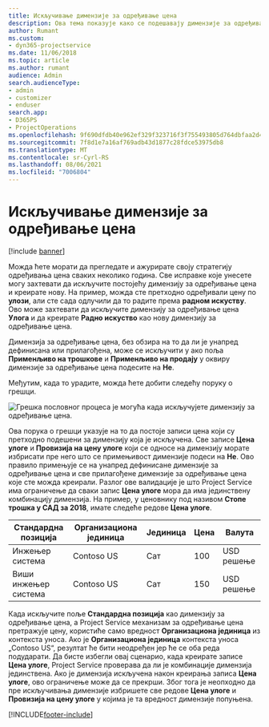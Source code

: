 ```yaml
---
title: Искључивање димензије за одређивање цена
description: Ова тема показује како се подешавају димензије за одређивање цена у решењу Project Service.
author: Rumant
ms.custom:
- dyn365-projectservice
ms.date: 11/06/2018
ms.topic: article
ms.author: rumant
audience: Admin
search.audienceType:
- admin
- customizer
- enduser
search.app:
- D365PS
- ProjectOperations
ms.openlocfilehash: 9f690dfdb40e962ef329f323716f3f755493805d764dbfaa2d4f9d042231cee7
ms.sourcegitcommit: 7f8d1e7a16af769adb43d1877c28fdce53975db8
ms.translationtype: MT
ms.contentlocale: sr-Cyrl-RS
ms.lasthandoff: 08/06/2021
ms.locfileid: "7006804"
---
```

# <a name="turn-off-a-pricing-dimension"></a>Искључивање димензије за одређивање цена

[!include [banner](../includes/psa-now-project-operations.md)]

Можда ћете морати да прегледате и ажурирате своју стратегију одређивања цена сваких неколико година. Све исправке које унесете могу захтевати да искључите постојећу димензију за одређивање цена и креирате нову. На пример, можда сте претходно одређивали цену по **улози**, али сте сада одлучили да то радите према **радном искуству**. Ово може захтевати да искључите димензију за одређивање цена **Улога** и да креирате **Радно искуство** као нову димензију за одређивање цена. 

Димензија за одређивање цена, без обзира на то да ли је унапред дефинисана или прилагођена, може се искључити у ако поља **Применљиво на трошкове** и **Применљиво на продају** у оквиру димензије за одређивање цена подесите на **Не**.

Међутим, када то урадите, можда ћете добити следећу поруку о грешци.

![Грешка пословног процеса је могућа када искључујете димензију за одређивање цена.](media/Business-Process-Error.png)


Ова порука о грешци указује на то да постоје записи цена који су претходно подешени за димензију која је искључена. Све записе **Цена улоге** и **Провизија на цену улоге** који се односе на димензију морате избрисати пре него што се примењивост димензије подеси на **Не**. Ово правило примењује се на унапред дефинисане димензије за одређивање цена и све прилагођене димензије за одређивање цена које сте можда креирали. Разлог ове валидације је што Project Service има ограничење да сваки запис **Цена улоге** мора да има јединствену комбинацију димензија. На пример, у ценовнику под називом **Стопе трошка у САД за 2018**, имате следеће редове **Цена улоге**. 

| Стандардна позиција         | Организациона јединица    |Јединица   |Цена  |Валута  |
| -----------------------|-------------|-------|-------|----------|
| Инжењер система|Contoso US|Сат| 100|USD решење|
| Виши инжењер система|Contoso US|Сат| 150| USD решење|


Када искључите поље **Стандардна позиција** као димензију за одређивање цена, а Project Service механизам за одређивање цена претражује цену, користиће само вредност **Организациона јединица** из контекста уноса. Ако је **Организациона јединица** контекста уноса „Contoso US“, резултат ће бити неодређен јер ће се оба реда подударати. Да бисте избегли овај сценарио, када креирате записе **Цена улоге**, Project Service проверава да ли је комбинације димензија јединствена. Ако је димензија искључена након креирања записа **Цена улоге**, ово ограничење може да се прекрши. Због тога је неопходно да пре искључивања димензије избришете све редове **Цена улоге** и **Провизија на цену улоге** у којима је та вредност димензије попуњена.



[!INCLUDE[footer-include](../includes/footer-banner.md)]